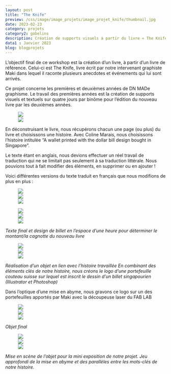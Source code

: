 ```yaml
---
layout: post
title: "The Knife"
preview: /css/image/image_projets/image_projet_knife/thumbnail.jpg
date: 2023-02-23
category: projets 
category2: gobelins
description: Création de supports visuels à partir du livre « The Knife » 
data1 : Janvier 2023
blog: blogprojets
---
```


L’objectif final de ce workshop est la création d’un livre, à partir d’un livre de référence. Celui-ci est The Knife, livre écrit par notre intervenant graphiste Maki dans lequel il raconte plusieurs anecdotes et événements qui lui sont arrivés. 

Ce projet concerne les premières et deuxièmes années de DN MADe graphisme.
Le travail des premières années est la création de supports visuels et textuels sur quatre jours par binôme pour l’édition du nouveau livre par les deuxièmes années. 

<figure>
<div><img src="/css/image/image_projets/image_projet_knife/img1.JPG"></div>
<div><img src="/css/image/image_projets/image_projet_knife/img2.jpg"></div>
</figure>

En déconstruisant le livre, nous récupérons chacun une page (ou plus) du livre et choisissons une histoire. Avec Coline Marais, nous choisissons l’histoire intitulée “A wallet printed with the dollar bill design bought in Singapore”.

Le texte étant en anglais, nous devions effectuer un réel travail de traduction qui ne se limitait pas seulement à sa traduction littérale. Nous pouvions tout à fait modifier des éléments, en supprimer ou en ajouter !


Voici différentes versions du texte traduit en français que nous modifions de plus en plus :
<figure>
<div><img src="/css/image/image_projets/image_projet_knife/img3.jpg"></div>
<div><img src="/css/image/image_projets/image_projet_knife/img4.jpg"></div>
<div><img src="/css/image/image_projets/image_projet_knife/img5.jpg"></div>
</figure>

<figure>
<div><img src="/css/image/image_projets/image_projet_knife/img7.JPG"></div>
<div><img src="/css/image/image_projets/image_projet_knife/img6.jpg"></div>
<div><img src="/css/image/image_projets/image_projet_knife/img8.jpg"></div>
</figure>
<em>Texte final et design de billet en l’espace d’une heure pour déterminer le montant/la cagnotte du nouveau livre</em>

<figure>
<div><img src="/css/image/image_projets/image_projet_knife/img9.jpg"></div>
<div><img src="/css/image/image_projets/image_projet_knife/img10.jpg"></div>
<div><img src="/css/image/image_projets/image_projet_knife/img11.jpg"></div>
</figure>
<em>Réalisation d’un objet en lien avec l’histoire travaillée
En combinant des éléments clés de notre histoire, nous créons le logo d’une portefeuille couteau suisse sur lequel est inscrit le dessin d’un billet singapourien (Illustrator et Photoshop)</em>

Dans l’optique d’une mise en abyme, nous gravons ce logo sur un des portefeuilles apportés par Maki avec la découpeuse laser du FAB LAB
<figure>
<div><img src="/css/image/image_projets/image_projet_knife/img12.jpg"></div>
<div><img src="/css/image/image_projets/image_projet_knife/gif.gif"></div>
<div><img src="/css/image/image_projets/image_projet_knife/img13.jpg"></div>
</figure>
<em>Objet final</em>

<figure>
<div><img src="/css/image/image_projets/image_projet_knife/img14.jpg"></div>
<div><img src="/css/image/image_projets/image_projet_knife/img15.JPG"></div>
<div><img src="/css/image/image_projets/image_projet_knife/img16.jpg"></div>
</figure>
<em>Mise en scène de l’objet pour la mini exposition de notre projet.
Jeu approfondi de la mise en abyme et des parallèles entre les mots-clés de notre histoire.</em>
